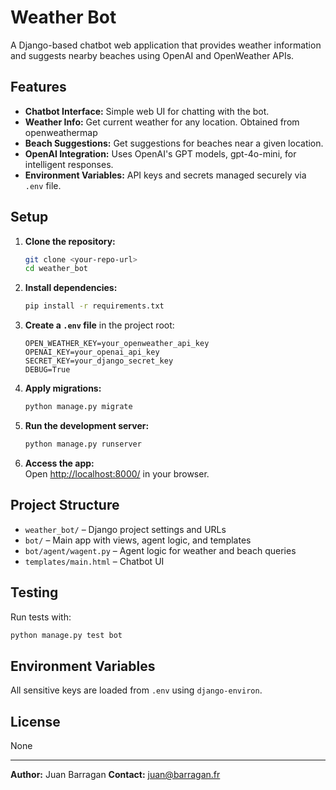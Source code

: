 # Weather Bot

A Django-based chatbot web application that provides weather information and suggests nearby beaches using OpenAI and OpenWeather APIs.

## Features

- **Chatbot Interface:** Simple web UI for chatting with the bot.
- **Weather Info:** Get current weather for any location. Obtained from openweathermap
- **Beach Suggestions:** Get suggestions for beaches near a given location.
- **OpenAI Integration:** Uses OpenAI's GPT models, gpt-4o-mini, for intelligent responses.
- **Environment Variables:** API keys and secrets managed securely via `.env` file.

## Setup

1. **Clone the repository:**
   ```sh
   git clone <your-repo-url>
   cd weather_bot
   ```

2. **Install dependencies:**
   ```sh
   pip install -r requirements.txt
   ```

3. **Create a `.env` file** in the project root:
   ```
   OPEN_WEATHER_KEY=your_openweather_api_key
   OPENAI_KEY=your_openai_api_key
   SECRET_KEY=your_django_secret_key
   DEBUG=True
   ```

4. **Apply migrations:**
   ```sh
   python manage.py migrate
   ```

5. **Run the development server:**
   ```sh
   python manage.py runserver
   ```

6. **Access the app:**  
   Open [http://localhost:8000/](http://localhost:8000/) in your browser.

## Project Structure

- `weather_bot/` – Django project settings and URLs
- `bot/` – Main app with views, agent logic, and templates
- `bot/agent/wagent.py` – Agent logic for weather and beach queries
- `templates/main.html` – Chatbot UI

## Testing

Run tests with:
```sh
python manage.py test bot
```

## Environment Variables

All sensitive keys are loaded from `.env` using `django-environ`.

## License

None

---

**Author:** Juan Barragan 
**Contact:** juan@barragan.fr